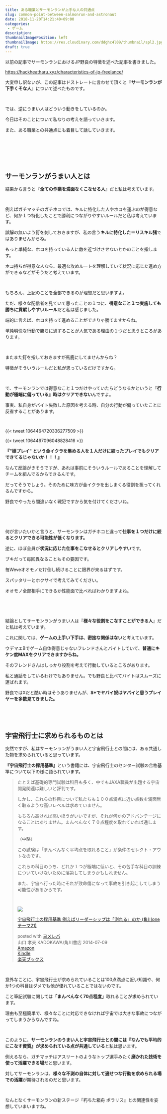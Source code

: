 ```yaml
---
title: ある職業とサーモンランが上手な人の共通点
slug: common-point-between-salmonrun-and-astronaut
date: 2018-11-20T14:21:40+09:00
categories: 
 - ゲーム
description: 
thumbnailImagePosition: left
thumbnailImage: https://res.cloudinary.com/ddghc4l09/thumbnail/spl2.jpg
draft: true
---
```

<!--more-->

以前の記事でサーモンランにおけるJP野良の特徴を述べた記事を書きました。

https://hackheatharu.xyz/characteristics-of-jp-freelance/

大変申し訳ないが、この記事はドストレートに言わせて頂くと『<strong>サーモンランが下手くそな人</strong>』について述べたものです。

&nbsp;

では、逆にうまい人はどういう動きをしているのか。

今日はそのことについて私なりの考えを語っていきます。

また、ある職業との共通点にも着目して話していきます。

&nbsp;

&nbsp;

&nbsp;
<h2>サーモンランがうまい人とは</h2>
結果から言うと『<strong>全ての作業を満面なくこなせる人</strong>』だと私は考えています。

&nbsp;

例えばガチマッチのガチホコでは、キルに特化した人やホコを運ぶのが得意など、何か１つ特化したことで勝利につながりやすいルールだと私は考えています。

誤解の無いよう釘を刺しておきますが、私の言う<strong>キルに特化した＝リスキル猪</strong>ではありませんからね。

もっと単純な、ホコを持っている人に敵を近づけさせないとかのことを指します。

ホコ持ちが得意な人なら、最適な攻めルートを理解していて状況に応じた進め方ができるなどがそうだと考えています。

&nbsp;

もちろん、上記のことを全部できるのが理想だと思いますよ。

ただ、様々な配信者を見ていて思ったことの１つに、<strong>得意なこと１つ実施しても勝ちに貢献しやすいルール</strong>だと私は感じました。

端的に言えば、ホコを持って進めることができりゃ勝てますからね。

単純明快な行動で勝ちに通ずることが人気である理由の１つだと思うところがあります。

&nbsp;

またまた釘を指しておきますが馬鹿にしてませんからね？

特徴がそういうルールだと私が思っているだけですから。

&nbsp;

で、サーモンランでは得意なこと１つだけやっていたらどうなるかというと『<strong>行動が極端に偏っている』時はクリアできない</strong>んですよ。

事実、私自身がバイト失敗した原因を考える時、自分の行動が偏っていたことに反省することがあります。

&nbsp;

{{< tweet 1064464720336277509 >}}
&nbsp;

{{< tweet 1064467096048828416 >}}
&nbsp;

<strong>『"姫プレイ" という金イクラを集める人を１人だけに絞ったプレイでもクリアできてるじゃないか！！！』</strong>

なんて反論がきそうですが、あれは事前にそういうルールであることを理解してチームを組んでるからできるんです。

だってそうでしょう。そのために味方が金イクラを出しまくる役割を担ってくれるんですから。

野良でやったら間違いなく戦犯ですから気を付けてくださいね。

&nbsp;

&nbsp;

何が言いたいかと言うと、サーモンランはガチホコと違って<strong>仕事を１つだけに絞るとクリアできる可能性が低くなります。</strong>

逆に、ほぼ全員が<strong>状況に応じた仕事をこなせるとクリアしやすい</strong>です。

ブキだって毎回異なることもその要因です。

毎Weveオオモノだけ倒し続けることに限界が来るはずです。

スパッタリーとホクサイで考えてみてください。

オオモノ全部相手にできるか性能面で比べればわかりますよね。

&nbsp;

&nbsp;

結論としてサーモンランがうまい人は『<strong>様々な役割をこなすことができる人</strong>』だと私は考えています。

これに関しては、<strong>ゲームの上手い下手は、密接な関係はない</strong>と考えています。

ウデマエBでゲーム自体得意じゃないフレンドさんとバイトしていて、<strong>普通にキケン度MAXをクリアできますからね。</strong>

そのフレンドさんはしっかり役割を考えて行動しているところがあります。

私と通話をしているわけでもありません。でも野良と比べてバイトはスムーズに運ばれます。

野良ではXだと酷い時はそうありませんが、<strong>S+でヤバイ奴はヤバイと思うプレイヤーを多数見てきました。</strong>

&nbsp;

&nbsp;
<h2>宇宙飛行士に求められるものとは</h2>
突然ですが、私はサーモンランがうまい人と宇宙飛行士との間には、ある共通した物を求められていると思っています。
<p id="title" class="a-size-large a-spacing-none"><strong><span id="productTitle" class="a-size-large">『宇宙飛行士の採用基準』</span></strong>という書籍には、宇宙飛行士のセンター試験の合格基準について以下の様に語られています。</p>

<blockquote>たとえば基礎的専門試験は科目も多く、中でもJAXA職員が出題する宇宙開発関連は難しいと評判です。

しかし、これらの科目について私たちも１００点満点に近い点数を満面無く取るような高いレベルは求めていません。

もちろん高ければ高いほうがいいですが、それが何かのアドバンテージになることはありません。まんべんなく７０点程度を取れていれば通します。

（中略）

この試験は「まんべんなく平均点を取れること」が条件のセレクト・アウトなのです。

これらの科目のうち、どれか１つが極端に低いと、その苦手な科目の訓練についていけないために落第してしまうかもしれません。

また、宇宙へ行った時にそれが致命傷になって事故を引き起こしてしまう可能性があるからです。

&nbsp;
<div class="cstmreba">
<div class="booklink-box">
<div class="booklink-image"><a href="https://www.amazon.co.jp/exec/obidos/asin/4041016479/25haruhiro03-22/" target="_blank" rel="noopener"><img style="border: none;" src="https://images-fe.ssl-images-amazon.com/images/I/41fO7W2PoTL._SL160_.jpg" /></a></div>
<div class="booklink-info">
<div class="booklink-name">

<a href="https://www.amazon.co.jp/exec/obidos/asin/4041016479/25haruhiro03-22/" target="_blank" rel="noopener">宇宙飛行士の採用基準 例えばリーダーシップは「測れる」のか (角川oneテーマ21)</a>
<div class="booklink-powered-date">posted with <a href="https://yomereba.com" target="_blank" rel="nofollow noopener">ヨメレバ</a></div>
</div>
<div class="booklink-detail">山口 孝夫 KADOKAWA/角川書店 2014-07-09</div>
<div class="booklink-link2">
<div class="shoplinkamazon"><a href="https://www.amazon.co.jp/exec/obidos/asin/4041016479/25haruhiro03-22/" target="_blank" rel="noopener">Amazon</a></div>
<div class="shoplinkkindle"><a href="https://www.amazon.co.jp/exec/obidos/ASIN/B00LIKL9AQ/25haruhiro03-22/" target="_blank" rel="noopener">Kindle</a></div>
<div class="shoplinkrakuten"><a href="https://hb.afl.rakuten.co.jp/hgc/1730931b.950d586a.1730931c.3750f6cc/yomereba_main_201811201341117775?pc=http%3A%2F%2Fbooks.rakuten.co.jp%2Frb%2F12831662%2F%3Fscid%3Daf_ich_link_urltxt%26m%3Dhttp%3A%2F%2Fm.rakuten.co.jp%2Fev%2Fbook%2F" target="_blank" rel="noopener">楽天ブックス</a></div>
</div>
</div>
<div class="booklink-footer"></div>
</div>
</div></blockquote>
&nbsp;

意外なことに、宇宙飛行士が求められていることは100点満点に近い知識や、何か1つの科目はダメでも他が優れていることではないのです。

こと筆記試験に関しては<strong>「まんべんなく70点程度」</strong>取れることが求められています。

理由も至極簡単で、様々なことに対応できなければ宇宙では大きな事故につながってしまうからなんですね。

&nbsp;

このように、<strong>サーモンランのうまい人と宇宙飛行士との間には『なんでも平均的にこなす資質』が求められている点が共通している</strong>と私は思います。

例えるなら、ガチマッチはアスリートのようなトップ選手みたく<strong>磨かれた技術を使って活躍できる場</strong>だと思います。

対してサーモンランは、<strong>様々な不測の自体に対して適せつな行動を求められる場での活躍</strong>が期待されるのだと思います。

&nbsp;

なんとなくサーモンランの新ステージ『朽ちた箱舟 ポラリス』との関連性を妄想していまいますね。
